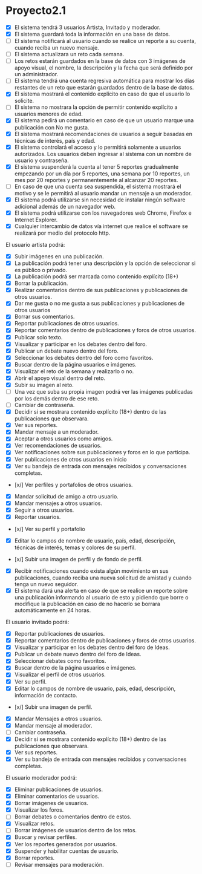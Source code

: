 ﻿# Proyecto2.1
- [x]	El sistema tendrá 3 usuarios Artista, Invitado y moderador.
- [x]	El sistema guardará toda la información en una base de datos.
- [ ]	El sistema notificará al usuario cuando se realice un reporte a su cuenta, cuando reciba un nuevo mensaje.
- [ ]	El sistema actualizara un reto cada semana.
- [ ]	Los retos estarán guardados en la base de datos con 3 imágenes de apoyo visual, el nombre, la descripción y la fecha que será definido por un administrador.
- [ ]	El sistema tendrá una cuenta regresiva automática para mostrar los días restantes de un reto que estarán guardados dentro de la base de datos.
- [x]	El sistema mostrará el contenido explícito en caso de que el usuario lo solicite.
- [ ]	El sistema no mostrara la opción de permitir contenido explícito a usuarios menores de edad. 
- [x]	El sistema pedirá un comentario en caso de que un usuario marque una publicación con No me gusta.
- [x]	El sistema mostrará recomendaciones de usuarios a seguir basadas en técnicas de interés, país y edad.
- [x]	El sistema controlará el acceso y lo permitirá solamente a usuarios autorizados. Los usuarios deben ingresar al sistema con un nombre de usuario y contraseña.
- [x]	El sistema suspenderá la cuenta al tener 5 reportes gradualmente empezando por un día por 5 reportes, una semana por 10 reportes, un mes por 20 reportes y permanentemente al alcanzar 20 reportes.
- [ ]	En caso de que una cuenta sea suspendida, el sistema mostrará el motivo y se le permitirá al usuario mandar un mensaje a un moderador.
- [x]	El sistema podrá utilizarse sin necesidad de instalar ningún software adicional además de un navegador web.
- [x]	El sistema podrá utilizarse con los navegadores web Chrome, Firefox e Internet Explorer.
- [x]	Cualquier intercambio de datos vía internet que realice el software se realizará por medio del protocolo http.

El usuario artista podrá:
- [x]	Subir imágenes en una publicación. 
- [x]	La publicación podrá tener una descripción y la opción de seleccionar si es público o privado.
- [x]	La publicación podrá ser marcada como contenido explícito (18+)
- [x]	Borrar la publicación.
- [x]	Realizar comentarios dentro de sus publicaciones y publicaciones de otros usuarios.
- [x]	Dar me gusta o no me gusta a sus publicaciones y publicaciones de otros usuarios
- [x]	Borrar sus comentarios.
- [x]	Reportar publicaciones de otros usuarios.
- [x]	Reportar comentarios dentro de publicaciones y foros de otros usuarios.
- [x]	Publicar solo texto.
- [x]	Visualizar y participar en los debates dentro del foro.
- [x]	Publicar un debate nuevo dentro del foro.
- [x]	Seleccionar los debates dentro del foro como favoritos.
- [x]	Buscar dentro de la página usuarios e imágenes.
- [x]	Visualizar el reto de la semana y realizarlo o no.
- [x]	Abrir el apoyo visual dentro del reto.
- [x]	Subir su imagen al reto.
- [ ]	Una vez que suba su propia imagen podrá ver las imágenes publicadas por los demás dentro de ese reto.
- [ ]	Cambiar de contraseña.
- [x]	Decidir si se mostrara contenido explícito (18+) dentro de las publicaciones que observara.
- [x]	Ver sus reportes.
- [x]	Mandar mensaje a un moderador.
- [x]	Aceptar a otros usuarios como amigos.
- [x]	Ver recomendaciones de usuarios.
- [x]	Ver notificaciones sobre sus publicaciones y foros en lo que participa.
- [x]	Ver publicaciones de otros usuarios en inicio
- [x]	Ver su bandeja de entrada con mensajes recibidos y conversaciones completas.
- [x/]	Ver perfiles y portafolios de otros usuarios.
- [x]	Mandar solicitud de amigo a otro usuario.
- [x]	Mandar mensajes a otros usuarios.
- [x]	Seguir a otros usuarios.
- [x]	Reportar usuarios.
- [x/]	Ver su perfil y portafolio
- [x]	Editar lo campos de nombre de usuario, país, edad, descripción, técnicas de interés, temas y colores de su perfil.
- [x/]	Subir una imagen de perfil y de fondo de perfil.
- [x]	Recibir notificaciones cuando exista algún movimiento en sus publicaciones, cuando reciba una nueva solicitud de amistad y cuando tenga un nuevo seguidor.
- [x]	El sistema dará una alerta en caso de que se realice un reporte sobre una publicación informando al usuario de esto y pidiendo que borre o modifique la publicación en caso de no hacerlo se borrara automáticamente en 24 horas.

El usuario invitado podrá:
- [x]	Reportar publicaciones de usuarios.
- [x]	Reportar comentarios dentro de publicaciones y foros de otros usuarios.
- [x]	Visualizar y participar en los debates dentro del foro de Ideas.
- [x]	Publicar un debate nuevo dentro del foro de Ideas.
- [x]	Seleccionar debates como favoritos.
- [x]	Buscar dentro de la página usuarios e imágenes.
- [x]	Visualizar el perfil de otros usuarios.
- [x]	Ver su perfil.
- [x]	Editar lo campos de nombre de usuario, país, edad, descripción, información de contacto.
- [x/]	Subir una imagen de perfil.
- [x]	Mandar Mensajes a otros usuarios.
- [x]	Mandar mensaje al moderador.
- [ ]	Cambiar contraseña.
- [x]	Decidir si se mostrara contenido explícito (18+) dentro de las publicaciones que observara.
- [x]	Ver sus reportes.
- [x]	Ver su bandeja de entrada con mensajes recibidos y conversaciones completas.

El usuario moderador podrá:
- [x]	Eliminar publicaciones de usuarios.
- [x]	Eliminar comentarios de usuarios.
- [x]	Borrar imágenes de usuarios.
- [x]	Visualizar los foros.
- [ ]	Borrar debates o comentarios dentro de estos.
- [x]	Visualizar retos.
- [ ]	Borrar imágenes de usuarios dentro de los retos.
- [x]	Buscar y revisar perfiles.
- [x]	Ver los reportes generados por usuarios.
- [x]	Suspender y habilitar cuentas de usuario.
- [x]	Borrar reportes.
- [ ]	Revisar mensajes para moderación.
